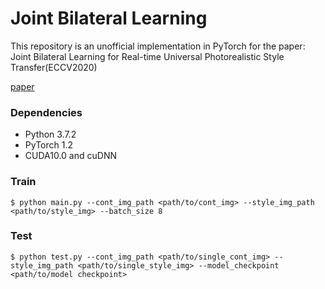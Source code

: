 # Joint Bilateral Learning

This repository is an unofficial implementation in PyTorch for the paper:
Joint Bilateral Learning for Real-time Universal Photorealistic Style Transfer(ECCV2020)

[paper](https://arxiv.org/abs/2004.10955)



### Dependencies

- Python 3.7.2
- PyTorch 1.2
- CUDA10.0 and cuDNN



### Train

```
$ python main.py --cont_img_path <path/to/cont_img> --style_img_path <path/to/style_img> --batch_size 8
```



### Test

```
$ python test.py --cont_img_path <path/to/single_cont_img> --style_img_path <path/to/single_style_img> --model_checkpoint <path/to/model checkpoint>
```


